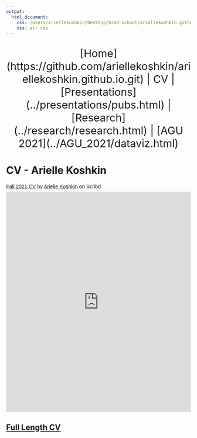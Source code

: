 ```yaml
---
output:
  html_document:
    css: /Users/ariellekoshkin/Desktop/Grad_school/ariellekoshkin.github.io/air.css 
    vss: air.css
---
```

<center>
<p style="font-size:3vw;"> 
[Home](https://github.com/ariellekoshkin/ariellekoshkin.github.io.git) | CV | [Presentations](../presentations/pubs.html) | [Research](../research/research.html) | [AGU 2021](../AGU_2021/dataviz.html)
</p>
</center>

# CV - Arielle Koshkin
<p  style=" margin: 12px auto 6px auto; font-family: Helvetica,Arial,Sans-serif; font-style: normal; font-variant: normal; font-weight: normal; font-size: 14px; line-height: normal; font-size-adjust: none; font-stretch: normal; -x-system-font: none; display: block;">   <a title="View Fall 2021 CV on Scribd" href="https://www.scribd.com/document/545438451/Fall-2021-CV#from_embed"  style="text-decoration: underline;" >Fall 2021 CV</a> by <a title="View Arielle Koshkin's profile on Scribd" href="https://www.scribd.com/user/583295233/Arielle-Koshkin#from_embed"  style="text-decoration: underline;" >Arielle Koshkin</a> on Scribd</p><iframe class="scribd_iframe_embed" title="Fall 2021 CV" src="https://www.scribd.com/embeds/545438451/content?start_page=1&view_mode=scroll&access_key=key-LMjfqGYgh6MiaBvjaWsa" data-auto-height="true" data-aspect-ratio="0.7729220222793488" scrolling="no" id="doc_36936" width="100%" height="600" frameborder="0"></iframe><script type="text/javascript">(function() { var scribd = document.createElement("script"); scribd.type = "text/javascript"; scribd.async = true; scribd.src = "https://www.scribd.com/javascripts/embed_code/inject.js"; var s = document.getElementsByTagName("script")[0]; s.parentNode.insertBefore(scribd, s); })();</script>


## [Full Length CV](cv.pdf)
